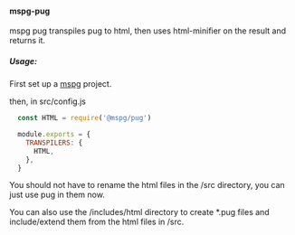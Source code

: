 #### mspg-pug

mspg pug transpiles pug to html,
then uses html-minifier on the result and returns it.

##### Usage:
First set up a [mspg](https://github.com/mspg/core) project.

then, in src/config.js
```javascript
  const HTML = require('@mspg/pug')

  module.exports = {
    TRANSPILERS: {
      HTML,
    },
  }
```

You should not have to rename the html files in the /src directory,
you can just use pug in them now.

You can also use the /includes/html directory to create *.pug files and include/extend them from the html files in /src.
